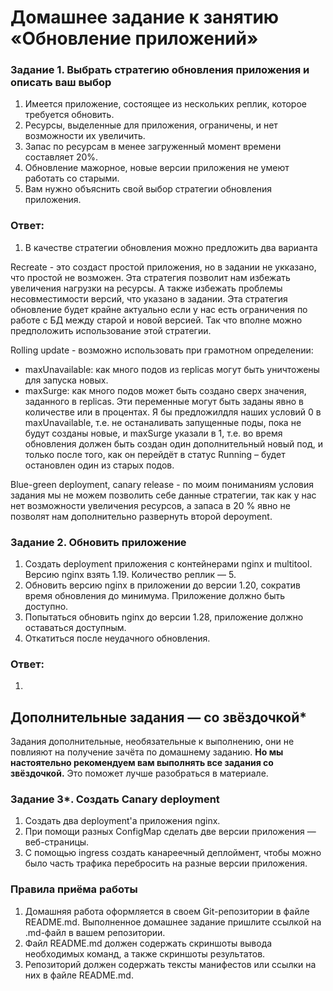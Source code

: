 # Домашнее задание к занятию «Обновление приложений»

### Задание 1. Выбрать стратегию обновления приложения и описать ваш выбор

1. Имеется приложение, состоящее из нескольких реплик, которое требуется обновить.
2. Ресурсы, выделенные для приложения, ограничены, и нет возможности их увеличить.
3. Запас по ресурсам в менее загруженный момент времени составляет 20%.
4. Обновление мажорное, новые версии приложения не умеют работать со старыми.
5. Вам нужно объяснить свой выбор стратегии обновления приложения.

### Ответ:

1. В качестве стратегии обновления можно предложить два варианта

Recreate - это создаст простой приложения, но в задании не укказано, что простой не возможен. Эта стратегия позволит нам избежать увеличения нагрузки на ресурсы. А также избежать проблемы несовместимости версий, что указано в задании.
Эта стратегия обновление будет крайне актуально если у нас есть ограничения по работе с БД между старой и новой версией. Так что вполне можно предположить использование этой стратегии. 

Rolling update - возможно использовать при грамотном определении:
- maxUnavailable: как много подов из replicas могут быть уничтожены для запуска новых.
- maxSurge: как много подов может быть создано сверх значения, заданного в replicas.
Эти переменные могут быть заданы явно в количестве или в процентах.
Я бы предложилдля наших условий  0 в maxUnavailable, т.е. не останаливать запущенные поды, пока не будут созданы новые, и maxSurge указали в 1, т.е. во время обновления должен быть создан один дополнительный новый под,
и только после того, как он перейдёт в статус Running – будет остановлен один из старых подов.

Blue-green deployment, canary release - по моим пониманиям условия задания мы не можем позволить себе данные стратегии, так как у нас нет возможности увеличения ресурсов, а запаса в 20 % явно не позволят нам дополнительно развернуть второй depoyment.

### Задание 2. Обновить приложение

1. Создать deployment приложения с контейнерами nginx и multitool. Версию nginx взять 1.19. Количество реплик — 5.
2. Обновить версию nginx в приложении до версии 1.20, сократив время обновления до минимума. Приложение должно быть доступно.
3. Попытаться обновить nginx до версии 1.28, приложение должно оставаться доступным.
4. Откатиться после неудачного обновления.

### Ответ:

1. 

## Дополнительные задания — со звёздочкой*

Задания дополнительные, необязательные к выполнению, они не повлияют на получение зачёта по домашнему заданию. **Но мы настоятельно рекомендуем вам выполнять все задания со звёздочкой.** Это поможет лучше разобраться в материале.   

### Задание 3*. Создать Canary deployment

1. Создать два deployment'а приложения nginx.
2. При помощи разных ConfigMap сделать две версии приложения — веб-страницы.
3. С помощью ingress создать канареечный деплоймент, чтобы можно было часть трафика перебросить на разные версии приложения.

### Правила приёма работы

1. Домашняя работа оформляется в своем Git-репозитории в файле README.md. Выполненное домашнее задание пришлите ссылкой на .md-файл в вашем репозитории.
2. Файл README.md должен содержать скриншоты вывода необходимых команд, а также скриншоты результатов.
3. Репозиторий должен содержать тексты манифестов или ссылки на них в файле README.md.
